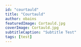 ```yaml
---
id: "courtauld"
title: "Courtauld"
author: obains
featuredImage: Cortauld.jpg
coverImage: Cortauld.jpg
subtitleCaption: "Subtitle Test"
tags: [test]
---
```


